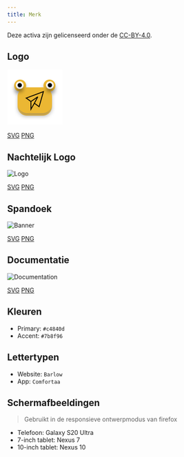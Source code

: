```yaml
---
title: Merk
---
```


Deze activa zijn gelicenseerd onder de [CC-BY-4.0](https://github.com/LinwoodDev/Butterfly/blob/develop/BRANDING_LICENSE).

## Logo

![Logo](/img/logo.svg)

[SVG](/img/logo.svg) [PNG](/img/logo.png)

## Nachtelijk Logo

![Logo](/img/nightly.svg)

[SVG](/img/nightly.svg) [PNG](/img/nightly.png)

## Spandoek

![Banner](/img/banner.svg)

[SVG](/img/banner.svg) [PNG](/img/banner.png)

## Documentatie

![Documentation](/img/docs.svg)

[SVG](/img/docs.svg) [PNG](/img/docs.png)

## Kleuren

- Primary: `#c4840d`
- Accent: `#7b8f96`

## Lettertypen

- Website: `Barlow`
- App: `Comfortaa`

## Schermafbeeldingen

> Gebruikt in de responsieve ontwerpmodus van firefox

- Telefoon: Galaxy S20 Ultra
- 7-inch tablet: Nexus 7
- 10-inch tablet: Nexus 10
